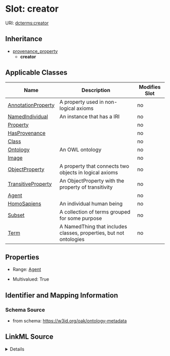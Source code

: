 

# Slot: creator

URI: [dcterms:creator](http://purl.org/dc/terms/creator)




## Inheritance

* [provenance_property](provenance_property.md)
    * **creator**






## Applicable Classes

| Name | Description | Modifies Slot |
| --- | --- | --- |
| [AnnotationProperty](AnnotationProperty.md) | A property used in non-logical axioms |  no  |
| [NamedIndividual](NamedIndividual.md) | An instance that has a IRI |  no  |
| [Property](Property.md) |  |  no  |
| [HasProvenance](HasProvenance.md) |  |  no  |
| [Class](Class.md) |  |  no  |
| [Ontology](Ontology.md) | An OWL ontology |  no  |
| [Image](Image.md) |  |  no  |
| [ObjectProperty](ObjectProperty.md) | A property that connects two objects in logical axioms |  no  |
| [TransitiveProperty](TransitiveProperty.md) | An ObjectProperty with the property of transitivity |  no  |
| [Agent](Agent.md) |  |  no  |
| [HomoSapiens](HomoSapiens.md) | An individual human being |  no  |
| [Subset](Subset.md) | A collection of terms grouped for some purpose |  no  |
| [Term](Term.md) | A NamedThing that includes classes, properties, but not ontologies |  no  |







## Properties

* Range: [Agent](Agent.md)

* Multivalued: True





## Identifier and Mapping Information







### Schema Source


* from schema: https://w3id.org/oak/ontology-metadata




## LinkML Source

<details>
```yaml
name: creator
from_schema: https://w3id.org/oak/ontology-metadata
close_mappings:
- prov:wasAttributedTo
rank: 1000
is_a: provenance_property
slot_uri: dcterms:creator
multivalued: true
alias: creator
domain_of:
- HasProvenance
- Ontology
range: Agent
structured_pattern:
  syntax: '{orcid_regex}'
  interpolated: true
  partial_match: false

```
</details>